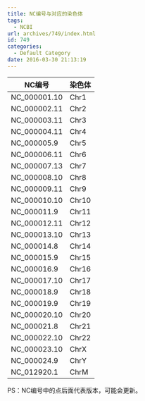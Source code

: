 ```yaml
---
title: NC编号与对应的染色体
tags:
  - NCBI
url: archives/749/index.html
id: 749
categories:
  - Default Category
date: 2016-03-30 21:13:19
---
```


| NC编号       | 染色体 |
|--------------|--------|
| NC_000001.10 | Chr1   |
| NC_000002.11 | Chr2   |
| NC_000003.11 | Chr3   |
| NC_000004.11 | Chr4   |
| NC_000005.9  | Chr5   |
| NC_000006.11 | Chr6   |
| NC_000007.13 | Chr7   |
| NC_000008.10 | Chr8   |
| NC_000009.11 | Chr9   |
| NC_000010.10 | Chr10  |
| NC_000011.9  | Chr11  |
| NC_000012.11 | Chr12  |
| NC_000013.10 | Chr13  |
| NC_000014.8  | Chr14  |
| NC_000015.9  | Chr15  |
| NC_000016.9  | Chr16  |
| NC_000017.10 | Chr17  |
| NC_000018.9  | Chr18  |
| NC_000019.9  | Chr19  |
| NC_000020.10 | Chr20  |
| NC_000021.8  | Chr21  |
| NC_000022.10 | Chr22  |
| NC_000023.10 | ChrX   |
| NC_000024.9  | ChrY   |
| NC_012920.1  | ChrM   |

PS：NC编号中的点后面代表版本，可能会更新。